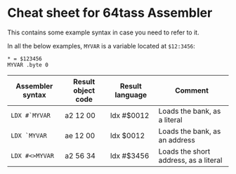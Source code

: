 # Cheat sheet for 64tass Assembler

This contains some example syntax in case you need to refer to it.

In all the below examples, ```MYVAR``` is a variable located at ```$12:3456```:
```
* = $123456
MYVAR .byte 0
```

| Assembler syntax         | Result object code |  Result language | Comment                        |
| ------------------------ | ------------------ | ---------------- | ------------------------------ | 
| ```LDX #`MYVAR```        | a2 12 00           | ldx #$0012       |  Loads the bank, as a literal  | 
| ```LDX `MYVAR```         | ae 12 00           | ldx $0012        |  Loads the bank, as an address | 
| ```LDX #<>MYVAR```       | a2 56 34           | ldx #$3456       |  Loads the short address, as a literal       | 
